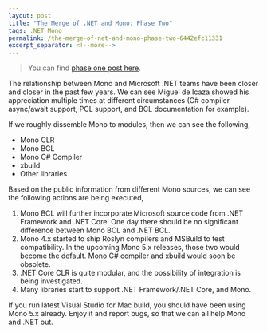 ```yaml
---
layout: post
title: "The Merge of .NET and Mono: Phase Two"
tags: .NET Mono
permalink: /the-merge-of-net-and-mono-phase-two-6442efc11331
excerpt_separator: <!--more-->
---
```


> You can find [phase one post here](/the-merge-of-net-and-mono-phase-one-c157e68ce371).

The relationship between Mono and Microsoft .NET teams have been closer and closer in the past few years. We can see Miguel de Icaza showed his appreciation multiple times at different circumstances (C# compiler async/await support, PCL support, and BCL documentation for example).
<!--more-->

If we roughly dissemble Mono to modules, then we can see the following,

* Mono CLR
* Mono BCL
* Mono C# Compiler
* xbuild
* Other libraries

Based on the public information from different Mono sources, we can see the following actions are being executed,

1. Mono BCL will further incorporate Microsoft source code from .NET Framework and .NET Core. One day there should be no significant difference between Mono BCL and .NET BCL.
1. Mono 4.x started to ship Roslyn compilers and MSBuild to test compatibility. In the upcoming Mono 5.x releases, those two would become the default. Mono C# compiler and xbuild would soon be obsolete.
1. .NET Core CLR is quite modular, and the possibility of integration is being investigated.
1. Many libraries start to support .NET Framework/.NET Core, and Mono.

If you run latest Visual Studio for Mac build, you should have been using Mono 5.x already. Enjoy it and report bugs, so that we can all help Mono and .NET out.
